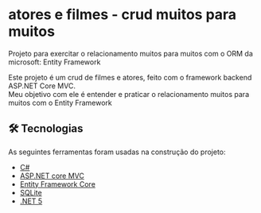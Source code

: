 
# atores e filmes - crud muitos para muitos
Projeto para exercitar o relacionamento muitos para muitos com o ORM da microsoft: Entity Framework
<p>  Este projeto é um crud de filmes e atores, feito com o framework backend ASP.NET Core MVC.<br> 
Meu objetivo com ele é entender e praticar o relacionamento muitos para muitos com o Entity Framework
</p>



## 🛠 Tecnologias
As seguintes ferramentas foram usadas na construção do projeto:

- [C#](https://docs.microsoft.com/pt-br/dotnet/csharp/)
- [ASP.NET core MVC](https://docs.microsoft.com/pt-br/aspnet/core/tutorials/first-mvc-app/start-mvc?view=aspnetcore-5.0&tabs=visual-studio)
- [Entity Framework Core](https://docs.microsoft.com/pt-br/ef/)
- [SQLite](https://www.sqlite.org/index.html)
- [.NET 5](https://dotnet.microsoft.com/download/dotnet/5.0)
